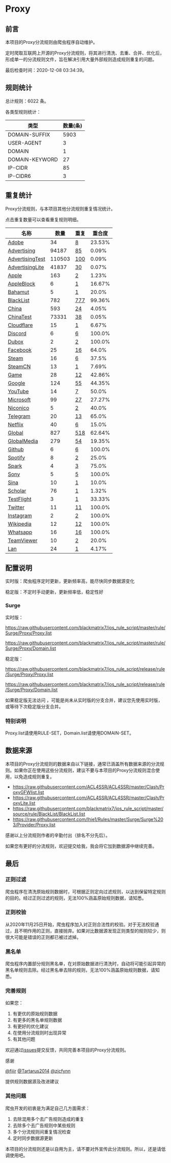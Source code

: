 # Proxy

## 前言

本项目的Proxy分流规则由爬虫程序自动维护。

定时爬取互联网上开源的Proxy分流规则，将其进行清洗、去重、合并、优化后，形成单一的分流规则文件，旨在解决引用大量外部规则造成规则重复的问题。




最后检查时间：2020-12-08 03:34:39。

## 规则统计

总计规则：6022 条。

各类型规则统计：

| 类型 | 数量(条) |
| ---- | ---- |
| DOMAIN-SUFFIX | 5903 |
| USER-AGENT | 3 |
| DOMAIN | 1 |
| DOMAIN-KEYWORD | 27 |
| IP-CIDR | 85 |
| IP-CIDR6 | 3 |
## 重复统计

Proxy分流规则，与本项目其他分流规则重复情况统计。

点击重复数量可以查看重复规则明细。

| 名称 | 数量 | 重复 | 重合度 |
| ---- | ---- | ---- | ------ |
|  [Adobe](https://github.com/blackmatrix7/ios_rule_script/tree/master/rule/Surge/Adobe)    | 34   | [8](https://github.com/blackmatrix7/ios_rule_script/tree/master/rule/Surge/Proxy/Repeat.list)   |   23.53% |
|  [Advertising](https://github.com/blackmatrix7/ios_rule_script/tree/master/rule/Surge/Advertising)    | 94187   | [85](https://github.com/blackmatrix7/ios_rule_script/tree/master/rule/Surge/Proxy/Repeat.list)   |   0.09% |
|  [AdvertisingTest](https://github.com/blackmatrix7/ios_rule_script/tree/master/rule/Surge/AdvertisingTest)    | 110503   | [100](https://github.com/blackmatrix7/ios_rule_script/tree/master/rule/Surge/Proxy/Repeat.list)   |   0.09% |
|  [AdvertisingLite](https://github.com/blackmatrix7/ios_rule_script/tree/master/rule/Surge/AdvertisingLite)    | 41837   | [30](https://github.com/blackmatrix7/ios_rule_script/tree/master/rule/Surge/Proxy/Repeat.list)   |   0.07% |
|  [Apple](https://github.com/blackmatrix7/ios_rule_script/tree/master/rule/Surge/Apple)    | 163   | [2](https://github.com/blackmatrix7/ios_rule_script/tree/master/rule/Surge/Proxy/Repeat.list)   |   1.23% |
|  [AppleBlock](https://github.com/blackmatrix7/ios_rule_script/tree/master/rule/Surge/AppleBlock)    | 6   | [1](https://github.com/blackmatrix7/ios_rule_script/tree/master/rule/Surge/Proxy/Repeat.list)   |   16.67% |
|  [Bahamut](https://github.com/blackmatrix7/ios_rule_script/tree/master/rule/Surge/Bahamut)    | 5   | [1](https://github.com/blackmatrix7/ios_rule_script/tree/master/rule/Surge/Proxy/Repeat.list)   |   20.0% |
|  [BlackList](https://github.com/blackmatrix7/ios_rule_script/tree/master/rule/Surge/BlackList)    | 782   | [777](https://github.com/blackmatrix7/ios_rule_script/tree/master/rule/Surge/Proxy/Repeat.list)   |   99.36% |
|  [China](https://github.com/blackmatrix7/ios_rule_script/tree/master/rule/Surge/China)    | 593   | [24](https://github.com/blackmatrix7/ios_rule_script/tree/master/rule/Surge/Proxy/Repeat.list)   |   4.05% |
|  [ChinaTest](https://github.com/blackmatrix7/ios_rule_script/tree/master/rule/Surge/ChinaTest)    | 73331   | [38](https://github.com/blackmatrix7/ios_rule_script/tree/master/rule/Surge/Proxy/Repeat.list)   |   0.05% |
|  [Cloudflare](https://github.com/blackmatrix7/ios_rule_script/tree/master/rule/Surge/Cloudflare)    | 15   | [1](https://github.com/blackmatrix7/ios_rule_script/tree/master/rule/Surge/Proxy/Repeat.list)   |   6.67% |
|  [Discord](https://github.com/blackmatrix7/ios_rule_script/tree/master/rule/Surge/Discord)    | 6   | [6](https://github.com/blackmatrix7/ios_rule_script/tree/master/rule/Surge/Proxy/Repeat.list)   |   100.0% |
|  [Dubox](https://github.com/blackmatrix7/ios_rule_script/tree/master/rule/Surge/Dubox)    | 2   | [2](https://github.com/blackmatrix7/ios_rule_script/tree/master/rule/Surge/Proxy/Repeat.list)   |   100.0% |
|  [Facebook](https://github.com/blackmatrix7/ios_rule_script/tree/master/rule/Surge/Facebook)    | 25   | [16](https://github.com/blackmatrix7/ios_rule_script/tree/master/rule/Surge/Proxy/Repeat.list)   |   64.0% |
|  [Steam](https://github.com/blackmatrix7/ios_rule_script/tree/master/rule/Surge/Steam)    | 16   | [6](https://github.com/blackmatrix7/ios_rule_script/tree/master/rule/Surge/Proxy/Repeat.list)   |   37.5% |
|  [SteamCN](https://github.com/blackmatrix7/ios_rule_script/tree/master/rule/Surge/SteamCN)    | 13   | [1](https://github.com/blackmatrix7/ios_rule_script/tree/master/rule/Surge/Proxy/Repeat.list)   |   7.69% |
|  [Game](https://github.com/blackmatrix7/ios_rule_script/tree/master/rule/Surge/Game)    | 28   | [12](https://github.com/blackmatrix7/ios_rule_script/tree/master/rule/Surge/Proxy/Repeat.list)   |   42.86% |
|  [Google](https://github.com/blackmatrix7/ios_rule_script/tree/master/rule/Surge/Google)    | 124   | [55](https://github.com/blackmatrix7/ios_rule_script/tree/master/rule/Surge/Proxy/Repeat.list)   |   44.35% |
|  [YouTube](https://github.com/blackmatrix7/ios_rule_script/tree/master/rule/Surge/YouTube)    | 14   | [7](https://github.com/blackmatrix7/ios_rule_script/tree/master/rule/Surge/Proxy/Repeat.list)   |   50.0% |
|  [Microsoft](https://github.com/blackmatrix7/ios_rule_script/tree/master/rule/Surge/Microsoft)    | 99   | [27](https://github.com/blackmatrix7/ios_rule_script/tree/master/rule/Surge/Proxy/Repeat.list)   |   27.27% |
|  [Niconico](https://github.com/blackmatrix7/ios_rule_script/tree/master/rule/Surge/Niconico)    | 5   | [2](https://github.com/blackmatrix7/ios_rule_script/tree/master/rule/Surge/Proxy/Repeat.list)   |   40.0% |
|  [Telegram](https://github.com/blackmatrix7/ios_rule_script/tree/master/rule/Surge/Telegram)    | 20   | [13](https://github.com/blackmatrix7/ios_rule_script/tree/master/rule/Surge/Proxy/Repeat.list)   |   65.0% |
|  [Netflix](https://github.com/blackmatrix7/ios_rule_script/tree/master/rule/Surge/Netflix)    | 40   | [6](https://github.com/blackmatrix7/ios_rule_script/tree/master/rule/Surge/Proxy/Repeat.list)   |   15.0% |
|  [Global](https://github.com/blackmatrix7/ios_rule_script/tree/master/rule/Surge/Global)    | 827   | [518](https://github.com/blackmatrix7/ios_rule_script/tree/master/rule/Surge/Proxy/Repeat.list)   |   62.64% |
|  [GlobalMedia](https://github.com/blackmatrix7/ios_rule_script/tree/master/rule/Surge/GlobalMedia)    | 279   | [54](https://github.com/blackmatrix7/ios_rule_script/tree/master/rule/Surge/Proxy/Repeat.list)   |   19.35% |
|  [Github](https://github.com/blackmatrix7/ios_rule_script/tree/master/rule/Surge/Github)    | 6   | [6](https://github.com/blackmatrix7/ios_rule_script/tree/master/rule/Surge/Proxy/Repeat.list)   |   100.0% |
|  [Spotify](https://github.com/blackmatrix7/ios_rule_script/tree/master/rule/Surge/Spotify)    | 8   | [2](https://github.com/blackmatrix7/ios_rule_script/tree/master/rule/Surge/Proxy/Repeat.list)   |   25.0% |
|  [Spark](https://github.com/blackmatrix7/ios_rule_script/tree/master/rule/Surge/Spark)    | 4   | [3](https://github.com/blackmatrix7/ios_rule_script/tree/master/rule/Surge/Proxy/Repeat.list)   |   75.0% |
|  [Sony](https://github.com/blackmatrix7/ios_rule_script/tree/master/rule/Surge/Sony)    | 5   | [5](https://github.com/blackmatrix7/ios_rule_script/tree/master/rule/Surge/Proxy/Repeat.list)   |   100.0% |
|  [Sina](https://github.com/blackmatrix7/ios_rule_script/tree/master/rule/Surge/Sina)    | 10   | [1](https://github.com/blackmatrix7/ios_rule_script/tree/master/rule/Surge/Proxy/Repeat.list)   |   10.0% |
|  [Scholar](https://github.com/blackmatrix7/ios_rule_script/tree/master/rule/Surge/Scholar)    | 76   | [1](https://github.com/blackmatrix7/ios_rule_script/tree/master/rule/Surge/Proxy/Repeat.list)   |   1.32% |
|  [TestFlight](https://github.com/blackmatrix7/ios_rule_script/tree/master/rule/Surge/TestFlight)    | 3   | [1](https://github.com/blackmatrix7/ios_rule_script/tree/master/rule/Surge/Proxy/Repeat.list)   |   33.33% |
|  [Twitter](https://github.com/blackmatrix7/ios_rule_script/tree/master/rule/Surge/Twitter)    | 11   | [11](https://github.com/blackmatrix7/ios_rule_script/tree/master/rule/Surge/Proxy/Repeat.list)   |   100.0% |
|  [Instagram](https://github.com/blackmatrix7/ios_rule_script/tree/master/rule/Surge/Instagram)    | 2   | [2](https://github.com/blackmatrix7/ios_rule_script/tree/master/rule/Surge/Proxy/Repeat.list)   |   100.0% |
|  [Wikipedia](https://github.com/blackmatrix7/ios_rule_script/tree/master/rule/Surge/Wikipedia)    | 12   | [12](https://github.com/blackmatrix7/ios_rule_script/tree/master/rule/Surge/Proxy/Repeat.list)   |   100.0% |
|  [Whatsapp](https://github.com/blackmatrix7/ios_rule_script/tree/master/rule/Surge/Whatsapp)    | 16   | [16](https://github.com/blackmatrix7/ios_rule_script/tree/master/rule/Surge/Proxy/Repeat.list)   |   100.0% |
|  [TeamViewer](https://github.com/blackmatrix7/ios_rule_script/tree/master/rule/Surge/TeamViewer)    | 10   | [2](https://github.com/blackmatrix7/ios_rule_script/tree/master/rule/Surge/Proxy/Repeat.list)   |   20.0% |
|  [Lan](https://github.com/blackmatrix7/ios_rule_script/tree/master/rule/Surge/Lan)    | 24   | [1](https://github.com/blackmatrix7/ios_rule_script/tree/master/rule/Surge/Proxy/Repeat.list)   |   4.17% |
## 配置说明

实时版：爬虫程序定时更新，更新频率高，能尽快同步数据源变化

稳定版：不定时手动更新，更新频率低，稳定性好

### Surge 
实时版：

https://raw.githubusercontent.com/blackmatrix7/ios_rule_script/master/rule/Surge/Proxy/Proxy.list

https://raw.githubusercontent.com/blackmatrix7/ios_rule_script/master/rule/Surge/Proxy/Domain.list

稳定版：

https://raw.githubusercontent.com/blackmatrix7/ios_rule_script/release/rule/Surge/Proxy/Proxy.list

https://raw.githubusercontent.com/blackmatrix7/ios_rule_script/release/rule/Surge/Proxy/Domain.list

如果稳定版无法访问 ，可能是尚未从实时版的分支合并，建议您先使用实时版，或等待下次稳定版分支合并。

### 特别说明

Proxy.list请使用RULE-SET，Domain.list请使用DOMAIN-SET。

## 数据来源

本项目的Proxy分流规则的数据来自以下链接，通常已涵盖所有数据来源的分流规则。如果你正在使用这些分流规则，建议不要与本项目的Proxy分流规则混合使用，以免造成规则重复。

- https://raw.githubusercontent.com/ACL4SSR/ACL4SSR/master/Clash/ProxyGFWlist.list
- https://raw.githubusercontent.com/ACL4SSR/ACL4SSR/master/Clash/ProxyLite.list
- https://raw.githubusercontent.com/blackmatrix7/ios_rule_script/master/source/rule/BlackList/BlackList.list
- https://raw.githubusercontent.com/lhie1/Rules/master/Surge/Surge%203/Provider/Proxy.list


感谢以上分流规则作者的辛勤付出（排名不分先后）。

如果您有更好的分流规则，欢迎提交给我，我会将它加到数据源中继续完善。

## 最后

### 正则过滤

爬虫程序在清洗原始规则数据时，可根据正则定向过滤规则，以达到保留特定规则的目的。经过正则过滤的规则，无法100%涵盖原始规则数据，请知悉。

### 正则校验

从2020年11月25日开始，爬虫程序加入对正则合法性的校验。对于无法校验通过，且不明作用的正则，直接抛弃。如果对比数据源发现正则类型的规则较少，则很大可能是错误的正则都已被过滤掉。

### 黑名单

爬虫程序内置部分规则黑名单，在对原始数据进行清洗时，自动将可能引起异常的黑名单规则去除。经过黑名单去除的规则，无法100%涵盖原始规则数据，请知悉。

### 完善规则

如果您：

1. 有更优的原始规则数据
2. 有更多的黑名单规则数据
3. 有更好的优化建议
4. 在使用分流规则时出现异常
5. 有其他问题

欢迎通过[issues](https://github.com/blackmatrix7/ios_rule_script/issues/new)提交反馈，共同完善本项目的Proxy分流规则。

感谢

[@fiiir](https://github.com/fiiir) [@Tartarus2014](https://github.com/Tartarus2014) [@zjcfynn](https://github.com/zjcfynn) 

提供规则数据源及改进建议

### 其他问题

爬虫开发的初衷是为满足自己几方面需求：

1. 去除混用多个去广告规则造成的重复
2. 去除多个去广告规则中某些规则
3. 多个分流规则间重复情况检查
4. 定时同步数据源更新

本项目的分流规则还是以自用为主，请不要对外宣传此分流规则。所以，还是请低调使用吧。